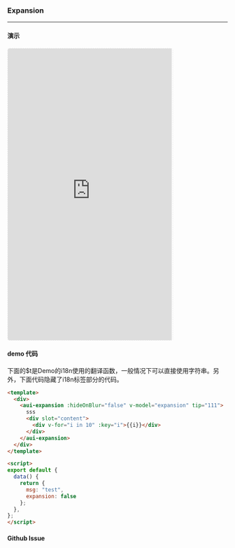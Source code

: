<!-- ---
nav: zh-CN
--- -->


### Expansion

---

#### 演示

 <div style="width:377px;height:667px;display:inline-block;border:1px dashed #ececec;border-radius:5px;overflow:hidden;">
   <iframe src="https://afexteam.github.io/aui-m-demo/#/component/expansion" width="375" height="667" border="0" frameborder="0"></iframe>
 </div>

#### demo 代码

<p class="tip">下面的$t是Demo的i18n使用的翻译函数，一般情况下可以直接使用字符串。另外，下面代码隐藏了i18n标签部分的代码。</p>

``` html
<template>
  <div>
    <aui-expansion :hideOnBlur="false" v-model="expansion" tip="111">
      sss
      <div slot="content">
        <div v-for="i in 10" :key="i">{{i}}</div>
      </div>
    </aui-expansion>
  </div>
</template>

<script>
export default {
  data() {
    return {
      msg: "test",
      expansion: false
    };
  },
};
</script>
```


#### Github Issue
